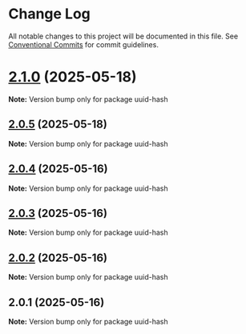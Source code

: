 # Change Log

All notable changes to this project will be documented in this file.
See [Conventional Commits](https://conventionalcommits.org) for commit guidelines.

# [2.1.0](https://github.com/launchql/launchql/compare/uuid-hash@2.0.5...uuid-hash@2.1.0) (2025-05-18)

**Note:** Version bump only for package uuid-hash





## [2.0.5](https://github.com/launchql/launchql/compare/uuid-hash@2.0.4...uuid-hash@2.0.5) (2025-05-18)

**Note:** Version bump only for package uuid-hash





## [2.0.4](https://github.com/launchql/launchql/compare/uuid-hash@2.0.3...uuid-hash@2.0.4) (2025-05-16)

**Note:** Version bump only for package uuid-hash





## [2.0.3](https://github.com/launchql/launchql/compare/uuid-hash@2.0.2...uuid-hash@2.0.3) (2025-05-16)

**Note:** Version bump only for package uuid-hash





## [2.0.2](https://github.com/launchql/launchql/compare/uuid-hash@2.0.1...uuid-hash@2.0.2) (2025-05-16)

**Note:** Version bump only for package uuid-hash





## 2.0.1 (2025-05-16)

**Note:** Version bump only for package uuid-hash
